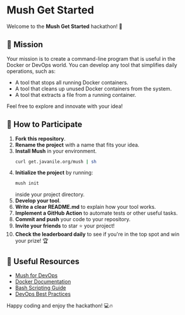# Mush Get Started

Welcome to the **Mush Get Started** hackathon! 🚀

## 🌟 Mission
Your mission is to create a command-line program that is useful in the Docker or DevOps world. You can develop any tool that simplifies daily operations, such as:

- A tool that stops all running Docker containers.
- A tool that cleans up unused Docker containers from the system.
- A tool that extracts a file from a running container.

Feel free to explore and innovate with your idea!

## 🚀 How to Participate

1. **Fork this repository**.
2. **Rename the project** with a name that fits your idea.
3. **Install Mush** in your environment.
   ```sh
   curl get.javanile.org/mush | sh
   ```
4. **Initialize the project** by running:
   ```sh
   mush init
   ```
   inside your project directory.
6. **Develop your tool**.
7. **Write a clear README.md** to explain how your tool works.
8. **Implement a GitHub Action** to automate tests or other useful tasks.
9. **Commit and push** your code to your repository.
10. **Invite your friends** to star ⭐ your project!
11. **Check the leaderboard daily** to see if you're in the top spot and win your prize! 🏆

## 🔗 Useful Resources
- [Mush for DevOps](https://mush.javanile.org/)
- [Docker Documentation](https://docs.docker.com/)
- [Bash Scripting Guide](https://linuxize.com/post/bash-scripting-tutorial/)
- [DevOps Best Practices](https://www.atlassian.com/devops)

Happy coding and enjoy the hackathon! 💻🔥

